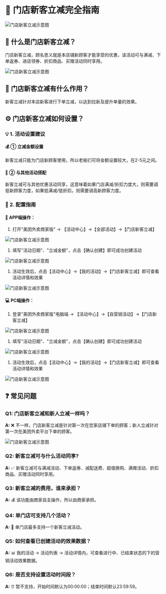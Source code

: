 # 🌟 门店新客立减完全指南

![门店新客立减示意图](/inline/xinke-lijian-hero-1.png)

## 📖 什么是门店新客立减？

门店新客立减，顾名思义就是本店铺新顾客才能享受的优惠，该活动可与满减、下单返券、进店领券、折扣商品、买赠活动同时享用。

![门店新客立减示意图](/inline/xinke-lijian-hero-2.png)

## 🎯 门店新客立减有什么作用？

新客立减针对本店新客进行下单立减，以达到拉新及提升单量的效果。

## ⚙️ 门店新客立减如何设置？

### 💡 1. 活动设置建议

#### 💰 ① 立减金额设置

新客立减只能为门店新顾客使用，所以老板们可将金额设置较大，在2-5元之间。

#### 🔄 ② 与其他活动搭配

新客立减可与其他优惠活动同享，这意味着如果门店满减/折扣力度大，则需要调低新顾客力度，如果低满减/低折扣，则需要调高新顾客力度。

### 🔧 2. 配置指南

#### 📱 APP端操作：

1. 打开"美团外卖商家版" → 【活动中心】→【全部活动】→【门店新客立减】

![门店新客立减示意图](/inline/xinke-lijian-hero-3.png)

1. 填写"活动日期"、"立减金额"，点击【确认创建】即可成功创建活动

![门店新客立减示意图](/inline/xinke-lijian-hero-4.png)

1. 活动生效后，点击【活动中心】→【我的活动】→【门店新客立减】即可查看活动详情和效果

![门店新客立减示意图](/inline/xinke-lijian-hero-5.png)

#### 💻 PC端操作：

1. 登录"美团外卖商家版"电脑端 → 【活动中心】→【自营销活动】→【门店新客立减】

![门店新客立减示意图](/inline/xinke-lijian-hero-6.png)

1. 填写"活动日期"、"立减金额"，点击【确认创建】即可成功创建活动

![门店新客立减示意图](/inline/xinke-lijian-hero-7.png)

1. 活动生效后，点击【活动中心】→【我的活动】→【门店新客立减】即可查看活动详情和效果

![门店新客立减示意图](/inline/xinke-lijian-hero-8.png)

## ❓ 常见问题

### Q1: 门店新客立减和新人立减一样吗？

**A:** ❌ 不一样，门店新客立减是针对第一次在您家店铺下单的顾客；新人立减针对第一次在美团外卖平台下单的顾客。

![门店新客立减示意图](/inline/xinke-lijian-hero-9.png)

### Q2: 新客立减可与什么活动同享?

**A:** ✅ 新客立减可与满减活动、下单返券、减配送费、超值换购、满赠活动、折扣商品、买赠活动同时享用。

### Q3: 新客立减的费用，谁来承担？

**A:** 💰 该功能由商家自主操作，所以由商家承担。

### Q4: 单门店可支持几个活动？

**A:** 🏪 单门店最多支持一个新客立减活动。

### Q5: 如何查看已创建活动的效果数据？

**A:** 📊 我的活动 → 活动列表 → 活动详情内，可查看进行中、已结束状态的下的营销活动效果数据。

### Q6: 是否支持设置活动时间段？

**A:** ⏰ 暂不支持，开始时间默认为00:00:00；结束时间默认23:59:59。